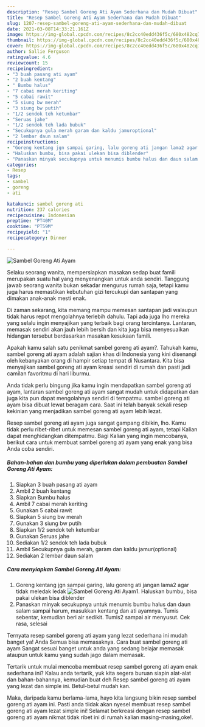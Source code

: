 ```yaml
---
description: "Resep Sambel Goreng Ati Ayam Sederhana dan Mudah Dibuat"
title: "Resep Sambel Goreng Ati Ayam Sederhana dan Mudah Dibuat"
slug: 1207-resep-sambel-goreng-ati-ayam-sederhana-dan-mudah-dibuat
date: 2021-03-08T14:33:21.161Z
image: https://img-global.cpcdn.com/recipes/8c2cc40edd436f5c/680x482cq70/sambel-goreng-ati-ayam-foto-resep-utama.jpg
thumbnail: https://img-global.cpcdn.com/recipes/8c2cc40edd436f5c/680x482cq70/sambel-goreng-ati-ayam-foto-resep-utama.jpg
cover: https://img-global.cpcdn.com/recipes/8c2cc40edd436f5c/680x482cq70/sambel-goreng-ati-ayam-foto-resep-utama.jpg
author: Sallie Ferguson
ratingvalue: 4.6
reviewcount: 15
recipeingredient:
- "3 buah pasang ati ayam"
- "2 buah kentang"
- " Bumbu halus"
- "7 cabai merah keriting"
- "5 cabai rawit"
- "5 siung bw merah"
- "3 siung bw putih"
- "1/2 sendok teh ketumbar"
- "Seruas jahe"
- "1/2 sendok teh lada bubuk"
- "Secukupnya gula merah garam dan kaldu jamuroptional"
- "2 lembar daun salam"
recipeinstructions:
- "Goreng kentang jgn sampai garing, lalu goreng ati jangan lama2 agar tidak meledak ledak"
- "Haluskan bumbu, bisa pakai ulekan bisa diblender"
- "Panaskan minyak secukupnya untuk menumis bumbu halus dan daun salam sampai harum, masukkan kentang dan ati ayamnya. Tumis sebentar, kemudian beri air sedikit. Tumis2 sampai air menyusut. Cek rasa, selesai"
categories:
- Resep
tags:
- sambel
- goreng
- ati

katakunci: sambel goreng ati 
nutrition: 237 calories
recipecuisine: Indonesian
preptime: "PT40M"
cooktime: "PT59M"
recipeyield: "1"
recipecategory: Dinner

---
```



![Sambel Goreng Ati Ayam](https://img-global.cpcdn.com/recipes/8c2cc40edd436f5c/680x482cq70/sambel-goreng-ati-ayam-foto-resep-utama.jpg)

Selaku seorang wanita, mempersiapkan masakan sedap buat famili merupakan suatu hal yang menyenangkan untuk anda sendiri. Tanggung jawab seorang  wanita bukan sekadar mengurus rumah saja, tetapi kamu juga harus memastikan kebutuhan gizi tercukupi dan santapan yang dimakan anak-anak mesti enak.

Di zaman  sekarang, kita memang mampu memesan santapan jadi walaupun tidak harus repot mengolahnya terlebih dahulu. Tapi ada juga lho mereka yang selalu ingin menyajikan yang terbaik bagi orang tercintanya. Lantaran, memasak sendiri akan jauh lebih bersih dan kita juga bisa menyesuaikan hidangan tersebut berdasarkan masakan kesukaan famili. 



Apakah kamu salah satu penikmat sambel goreng ati ayam?. Tahukah kamu, sambel goreng ati ayam adalah sajian khas di Indonesia yang kini disenangi oleh kebanyakan orang di hampir setiap tempat di Nusantara. Kita bisa menyajikan sambel goreng ati ayam kreasi sendiri di rumah dan pasti jadi camilan favoritmu di hari liburmu.

Anda tidak perlu bingung jika kamu ingin mendapatkan sambel goreng ati ayam, lantaran sambel goreng ati ayam sangat mudah untuk didapatkan dan juga kita pun dapat mengolahnya sendiri di tempatmu. sambel goreng ati ayam bisa dibuat lewat beragam cara. Saat ini telah banyak sekali resep kekinian yang menjadikan sambel goreng ati ayam lebih lezat.

Resep sambel goreng ati ayam juga sangat gampang dibikin, lho. Kamu tidak perlu ribet-ribet untuk memesan sambel goreng ati ayam, tetapi Kalian dapat menghidangkan ditempatmu. Bagi Kalian yang ingin mencobanya, berikut cara untuk membuat sambel goreng ati ayam yang enak yang bisa Anda coba sendiri.

<!--inarticleads1-->

##### Bahan-bahan dan bumbu yang diperlukan dalam pembuatan Sambel Goreng Ati Ayam:

1. Siapkan 3 buah pasang ati ayam
1. Ambil 2 buah kentang
1. Siapkan  Bumbu halus
1. Ambil 7 cabai merah keriting
1. Gunakan 5 cabai rawit
1. Siapkan 5 siung bw merah
1. Gunakan 3 siung bw putih
1. Siapkan 1/2 sendok teh ketumbar
1. Gunakan Seruas jahe
1. Sediakan 1/2 sendok teh lada bubuk
1. Ambil Secukupnya gula merah, garam dan kaldu jamur(optional)
1. Sediakan 2 lembar daun salam




<!--inarticleads2-->

##### Cara menyiapkan Sambel Goreng Ati Ayam:

1. Goreng kentang jgn sampai garing, lalu goreng ati jangan lama2 agar tidak meledak ledak
<img src="https://img-global.cpcdn.com/steps/146149338852a496/160x128cq70/sambel-goreng-ati-ayam-langkah-memasak-1-foto.jpg" alt="Sambel Goreng Ati Ayam">1. Haluskan bumbu, bisa pakai ulekan bisa diblender
1. Panaskan minyak secukupnya untuk menumis bumbu halus dan daun salam sampai harum, masukkan kentang dan ati ayamnya. Tumis sebentar, kemudian beri air sedikit. Tumis2 sampai air menyusut. Cek rasa, selesai




Ternyata resep sambel goreng ati ayam yang lezat sederhana ini mudah banget ya! Anda Semua bisa memasaknya. Cara buat sambel goreng ati ayam Sangat sesuai banget untuk anda yang sedang belajar memasak ataupun untuk kamu yang sudah jago dalam memasak.

Tertarik untuk mulai mencoba membuat resep sambel goreng ati ayam enak sederhana ini? Kalau anda tertarik, yuk kita segera buruan siapin alat-alat dan bahan-bahannya, kemudian buat deh Resep sambel goreng ati ayam yang lezat dan simple ini. Betul-betul mudah kan. 

Maka, daripada kamu berlama-lama, hayo kita langsung bikin resep sambel goreng ati ayam ini. Pasti anda tiidak akan nyesel membuat resep sambel goreng ati ayam lezat simple ini! Selamat berkreasi dengan resep sambel goreng ati ayam nikmat tidak ribet ini di rumah kalian masing-masing,oke!.

